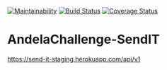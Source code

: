 [![Maintainability](https://api.codeclimate.com/v1/badges/569c84862b295d8a2279/maintainability)](https://codeclimate.com/github/vivianegwu/AndelaChallenge-SendIT/maintainability)
[![Build Status](https://travis-ci.org/vivianegwu/AndelaChallenge-SendIT.svg?branch=develop)](https://travis-ci.org/vivianegwu/AndelaChallenge-SendIT)
[![Coverage Status](https://coveralls.io/repos/github/vivianegwu/AndelaChallenge-SendIT/badge.svg?branch=develop)](https://coveralls.io/github/vivianegwu/AndelaChallenge-SendIT?branch=chore%2Fsetup-coverall-161950435)

# AndelaChallenge-SendIT

https://send-it-staging.herokuapp.com/api/v1
